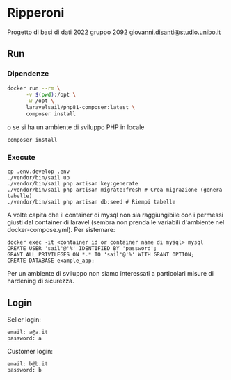 # Ripperoni

Progetto di basi di dati 2022 gruppo 2092 giovanni.disanti@studio.unibo.it

## Run

### Dipendenze

```sh
docker run --rm \
      -v $(pwd):/opt \
      -w /opt \
      laravelsail/php81-composer:latest \
      composer install
```

o se si ha un ambiente di sviluppo PHP in locale

```
composer install
```

### Execute

```
cp .env.develop .env
./vendor/bin/sail up
./vendor/bin/sail php artisan key:generate
./vendor/bin/sail php artisan migrate:fresh # Crea migrazione (genera tabelle)
./vendor/bin/sail php artisan db:seed # Riempi tabelle
```

A volte capita che il container di mysql non sia raggiungibile con i permessi
giusti dal container di laravel (sembra non prenda le variabili d'ambiente nel
docker-compose.yml). Per sistemare:

```
docker exec -it <container id or container name di mysql> mysql
CREATE USER 'sail'@'%' IDENTIFIED BY 'password';
GRANT ALL PRIVILEGES ON *.* TO 'sail'@'%' WITH GRANT OPTION;
CREATE DATABASE example_app;
```

Per un ambiente di sviluppo non siamo interessati a particolari misure di hardening
di sicurezza.

## Login

Seller login:

```
email: a@a.it
password: a
```

Customer login:

```
email: b@b.it
password: b
```


